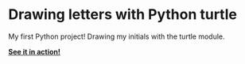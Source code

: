 # Drawing letters with Python turtle
My first Python project! Drawing my initials with the turtle module.

**[See it in action!](https://trinket.io/python/360dd71a91)**